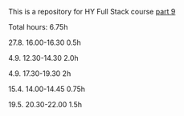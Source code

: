 This is a repository for HY Full Stack course [part 9](https://fullstackopen.com/en/part9)

Total hours: 6.75h


27.8. 16.00-16.30 0.5h

4.9. 12.30-14.30 2.0h

4.9. 17.30-19.30 2h 

15.4. 14.00-14.45 0.75h

19.5. 20.30-22.00 1.5h
